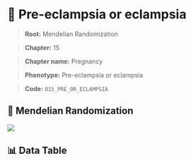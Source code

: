 # 🧪 Pre-eclampsia or eclampsia

> **Root:** Mendelian Randomization

> **Chapter:** 15  

> **Chapter name:** Pregnancy

> **Phenotype:** Pre-eclampsia or eclampsia  

> **Code:** `O15_PRE_OR_ECLAMPSIA`

## 🧬 Mendelian Randomization  

<img src="/MR/Figures/Forward/O15_PRE_OR_ECLAMPSIA.png"/>

## 📊 Data Table

<CsvTableMRF src="/MR/Data/Forward/O15_PRE_OR_ECLAMPSIA.csv"/>
